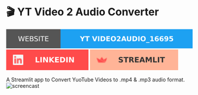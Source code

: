 # 🎬 YT Video 2 Audio Converter
[![Website](https://raw.githubusercontent.com/peskyji/Image_badge_icons/main/website.svg)](https://peskyji-yt-video2audio-streamlit-app-nkk4vf.streamlitapp.com/)
[![Linkedin](https://raw.githubusercontent.com/peskyji/Image_badge_icons/main/linkedin.svg)](https://www.linkedin.com/in/shailesh-bisht-b42a73184/)
[![Hosted-on](https://raw.githubusercontent.com/peskyji/Image_badge_icons/main/streamlit.svg)](https://streamlit.io/)
<br>

A Streamlit app to Convert YuoTube Videos to .mp4 & .mp3 audio format.
![screencast](https://github.com/peskyji/YT_Video2Audio/blob/main/screenshots/app_preview.gif)
